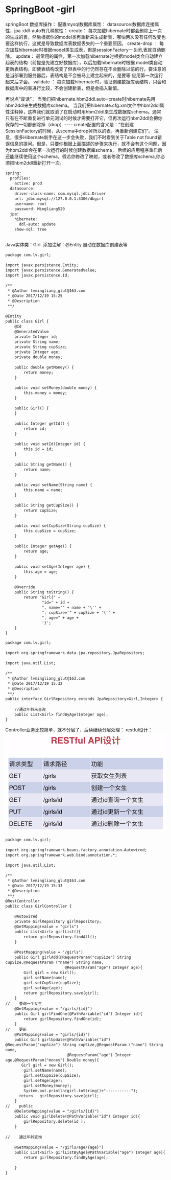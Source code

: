 # SpringBoot -girl
springBoot 数据库操作：
配置mysql数据库属性：
datasource:数据库连接属性，jpa 
:ddl-auto有几种属性：
create：
每次加载hibernate时都会删除上一次的生成的表，然后根据你的model类再重新来生成新表，哪怕两次没有任何改变也要这样执行，这就是导致数据库表数据丢失的一个重要原因。
create-drop ：
每次加载hibernate时根据model类生成表，但是sessionFactory一关闭,表就自动删除。
update：
最常用的属性，第一次加载hibernate时根据model类会自动建立起表的结构（前提是先建立好数据库），以后加载hibernate时根据 model类自动更新表结构，即使表结构改变了但表中的行仍然存在不会删除以前的行。要注意的是当部署到服务器后，表结构是不会被马上建立起来的，是要等 应用第一次运行起来后才会。
validate ：
每次加载hibernate时，验证创建数据库表结构，只会和数据库中的表进行比较，不会创建新表，但是会插入新值。

再说点“废话”：
当我们把hibernate.hbm2ddl.auto=create时hibernate先用hbm2ddl来生成数据库schema。
当我们把hibernate.cfg.xml文件中hbm2ddl属性注释掉，这样我们就取消了在启动时用hbm2ddl来生成数据库schema。通常 只有在不断重复进行单元测试的时候才需要打开它，但再次运行hbm2ddl会把你保存的一切都删除掉（drop）---- create配置的含义是：“在创建SessionFactory的时候，从scema中drop掉所以的表，再重新创建它们”。
注意，很多Hibernate新手在这一步会失败，我们不时看到关于Table not found错误信息的提问。但是，只要你根据上面描述的步骤来执行，就不会有这个问题，因为hbm2ddl会在第一次运行的时候创建数据库schema， 后续的应用程序重启后还能继续使用这个schema。假若你修改了映射，或者修改了数据库schema,你必须把hbm2ddl重新打开一次。

```
spring:
  profiles:
    active: prod
  datasource:
    driver-class-name: com.mysql.jdbc.Driver
    url: jdbc:mysql://127.0.0.1:3306/dbgirl
    username: root
    password: Mingliang520
  jpa:
    hibernate:
      ddl-auto: update
    show-sql: true  


```
Java实体类：Girl  添加注解：@Entity 自动在数据库创建表等
```
package com.lv.girl;

import javax.persistence.Entity;
import javax.persistence.GeneratedValue;
import javax.persistence.Id;

/**
 * @Author lvmingliang_glut@163.com
 * @Date 2017/12/19 15:25
 * @Description
 **/

@Entity
public class Girl {
    @Id
    @GeneratedValue
    private Integer id;
    private String name;
    private String cupSize;
    private Integer age;
    private double money;

    public double getMoney() {
        return money;
    }

    public void setMoney(double money) {
        this.money = money;
    }

    public Girl() {
    }

    public Integer getId() {
        return id;
    }

    public void setId(Integer id) {
        this.id = id;
    }

    public String getName() {
        return name;
    }

    public void setName(String name) {
        this.name = name;
    }

    public String getCupSize() {
        return cupSize;
    }

    public void setCupSize(String cupSize) {
        this.cupSize = cupSize;
    }

    public Integer getAge() {
        return age;
    }

    public void setAge(Integer age) {
        this.age = age;
    }

    @Override
    public String toString() {
        return "Girl{" +
                "id=" + id +
                ", name='" + name + '\'' +
                ", cupSize='" + cupSize + '\'' +
                ", age=" + age +
                '}';
    }
}

```

```
package com.lv.girl;

import org.springframework.data.jpa.repository.JpaRepository;

import java.util.List;

/**
 * @Author lvmingliang_glut@163.com
 * @Date 2017/12/19 15:32
 * @Description
 **/
public interface GirlRepository extends JpaRepository<Girl,Integer> {

    //通过年龄来查询
    public List<Girl> findByAge(Integer age);
}

```
Controller业务比较简单，就不分层了，后续继续分层处理：
restful设计：
![](https://github.com/15118153939/girl/blob/jpa-restful-controller/img/restful/restful.png)
```
package com.lv.girl;

import org.springframework.beans.factory.annotation.Autowired;
import org.springframework.web.bind.annotation.*;

import java.util.List;

/**
 * @Author lvmingliang_glut@163.com
 * @Date 2017/12/19 15:33
 * @Description
 **/
@RestController
public class GirlController {

    @Autowired
    private GirlRepository girlRepository;
    @GetMapping(value = "girls")
    public List<Girl> girlList(){
        return girlRepository.findAll();
    }

    @PostMapping(value = "/girls")
    public Girl girlAdd(@RequestParam("cupSize") String cupSize,@RequestParam ("name") String name,
                          @RequestParam("age") Integer age){
        Girl girl = new Girl();
        girl.setName(name);
        girl.setCupSize(cupSize);
        girl.setAge(age);
        return girlRepository.save(girl);
    }
//    查询一个女生
    @GetMapping(value = "/girls/{id}")
    public Girl girlFindOne(@PathVariable("id") Integer id){
        return girlRepository.findOne(id);
    }
//    更新
    @PutMapping(value = "girls/{id}")
    public Girl girlUpdate(@PathVariable("id") @RequestParam("cupSize") String cupSize,@RequestParam ("name") String name,
                           @RequestParam("age") Integer age,@RequestParam("money") Double money){
       Girl girl = new Girl();
        girl.setName(name);
        girl.setCupSize(cupSize);
        girl.setAge(age);
        girl.setMoney(money);
        System.out.println(girl.toString()+"-----------");
      return   girlRepository.save(girl);
    }
//    public
    @DeleteMapping(value = "/girls/{id}")
    public void girlDelete(@PathVariable("id") Integer id){
        girlRepository.delete(id );
    }

//    通过年龄查询

    @GetMapping(value = "/girls/age/{age}")
    public List<Girl> girlListByAge(@PathVariable("age") Integer age){
        return girlRepository.findByAge(age);

    }
}

```

